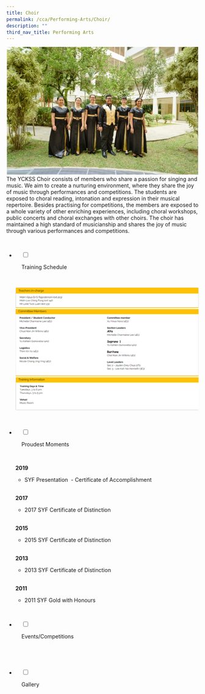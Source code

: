```yaml
---
title: Choir
permalink: /cca/Performing-Arts/Choir/
description: ""
third_nav_title: Performing Arts
---
```

![](/images/Our%20Curriculum/Non%20Academic%20Programmes/CoCurricular%20Activities/Performing%20Arts/Choir/C1.jpg)
The YCKSS Choir consists of members who share a passion for singing and music. We aim to create a nurturing environment, where they share the joy of music through performances and competitions. The students are exposed to choral reading, intonation and expression in their musical repertoire. Besides practising for competitions, the members are exposed to a whole variety of other enriching experiences, including choral workshops, public concerts and choral exchanges with other choirs. The choir has maintained a high standard of musicianship and shares the joy of music through various performances and competitions.


<ul class="jekyllcodex_accordion">

  <li>

    <input type="checkbox" id="accordion1">

    <label for="accordion1">Training Schedule</label>

    <div>

<p>   
<img style="width:100%;height:50%" src="/images/Our%20Curriculum/Non%20Academic%20Programmes/CoCurricular%20Activities/Performing%20Arts/Choir/T1.png">
			<img style="width:100%;height:50%" src="/images/Our%20Curriculum/Non%20Academic%20Programmes/CoCurricular%20Activities/Performing%20Arts/Choir/T2.png">
			<img style="width:100%;height:50%" src="/images/Our%20Curriculum/Non%20Academic%20Programmes/CoCurricular%20Activities/Performing%20Arts/Choir/T3.png">
			</p>

    </div>

</li>
	<li>

    <input type="checkbox" id="accordion2">

    <label for="accordion2">Proudest Moments</label>

    <div>

<p> <b>2019</b><br>  

*   SYF Presentation  - Certificate of Accomplishment<br><br>

<b>2017</b><br>  

*   2017 SYF Certificate of Distinction<br><br>

<b>2015</b><br>  

*   2015 SYF Certificate of Distinction<br><br>

<b>2013</b><br>  

*   2013 SYF Certificate of Distinction<br><br>

<b>2011</b><br>  

*   2011 SYF Gold with Honours
			</p>

    </div>

</li>
	
<li>

    <input type="checkbox" id="accordion3">

    <label for="accordion3">Events/Competitions</label>

    <div>

<p> </p>

    </div>

</li>
	
<li>

    <input type="checkbox" id="accordion4">

    <label for="accordion4">Gallery</label>

    <div>

<p> </p>

  </div>

</li>
	
	

	
</ul>